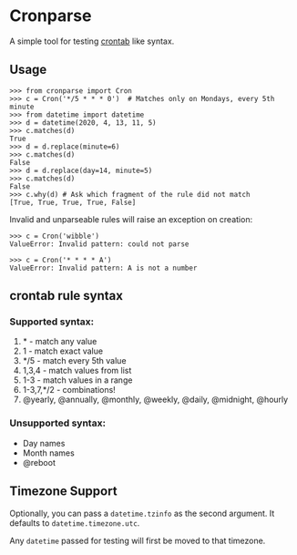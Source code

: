 # Cronparse

A simple tool for testing [crontab](https://en.wikipedia.org/wiki/Cron) like syntax.

## Usage

    >>> from cronparse import Cron
    >>> c = Cron('*/5 * * * 0')  # Matches only on Mondays, every 5th minute
    >>> from datetime import datetime
    >>> d = datetime(2020, 4, 13, 11, 5)
    >>> c.matches(d)
    True
    >>> d = d.replace(minute=6)
    >>> c.matches(d)
    False
    >>> d = d.replace(day=14, minute=5)
    >>> c.matches(d)
    False
    >>> c.why(d) # Ask which fragment of the rule did not match
    [True, True, True, True, False]

Invalid and unparseable rules will raise an exception on creation:

    >>> c = Cron('wibble')
    ValueError: Invalid pattern: could not parse

    >>> c = Cron('* * * * A')
    ValueError: Invalid pattern: A is not a number

## crontab rule syntax

### Supported syntax:

1. \* - match any value
2. 1 - match exact value
3. \*/5 - match every 5th value
4. 1,3,4 - match values from list
5. 1-3 - match values in a range
6. 1-3,7,\*/2 - combinations!
7. @yearly, @annually, @monthly, @weekly, @daily, @midnight, @hourly

### Unsupported syntax:

- Day names
- Month names
- @reboot

## Timezone Support

Optionally, you can pass a `datetime.tzinfo` as the second argument. It
defaults to `datetime.timezone.utc`.

Any `datetime` passed for testing will first be moved to that timezone.
